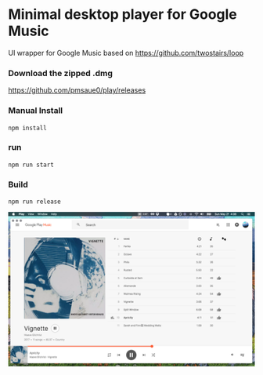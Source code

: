 # Minimal desktop player for Google Music
UI wrapper for Google Music based on https://github.com/twostairs/loop

### Download the zipped .dmg
https://github.com/pmsaue0/play/releases

### Manual Install
```
npm install
```
### run
```
npm run start
```
### Build
```
npm run release
```

![Screenshot](screenshot.png "Screenshot")
